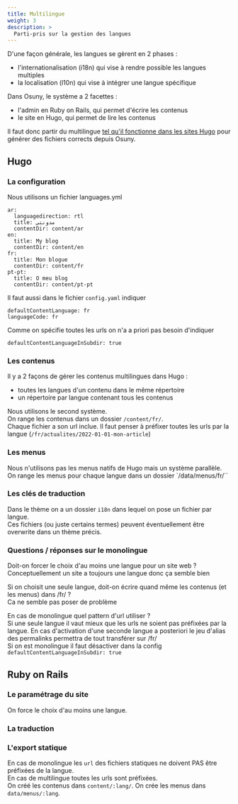 ```yaml
---
title: Multilingue
weight: 3
description: >
  Parti-pris sur la gestion des langues
---
```


D'une façon générale, les langues se gèrent en 2 phases :
- l'internationalisation (i18n) qui vise à rendre possible les langues multiples
- la localisation (l10n) qui vise à intégrer une langue spécifique

Dans Osuny, le système a 2 facettes :
- l'admin en Ruby on Rails, qui permet d'écrire les contenus
- le site en Hugo, qui permet de lire les contenus

Il faut donc partir du multilingue [tel qu'il fonctionne dans les sites Hugo](https://gohugo.io/content-management/multilingual/) pour générer des fichiers corrects depuis Osuny.

## Hugo

### La configuration

Nous utilisons un fichier languages.yml
```
ar:
  languagedirection: rtl
  title: مدونتي
  contentDir: content/ar
en:
  title: My blog
  contentDir: content/en
fr:
  title: Mon blogue
  contentDir: content/fr
pt-pt:
  title: O meu blog
  contentDir: content/pt-pt
```

Il faut aussi dans le fichier `config.yaml` indiquer
```
defaultContentLanguage: fr
languageCode: fr
```

Comme on spécifie toutes les urls on n'a a priori pas besoin d'indiquer
```
defaultContentLanguageInSubdir: true
```

### Les contenus

Il y a 2 façons de gérer les contenus multilingues dans Hugo :
- toutes les langues d'un contenu dans le même répertoire
- un répertoire par langue contenant tous les contenus

Nous utilisons le second système.  
On range les contenus dans un dossier `/content/fr/`.  
Chaque fichier a son url inclue. Il faut penser à préfixer toutes les urls par la langue (`/fr/actualites/2022-01-01-mon-article`)

### Les menus

Nous n'utilisons pas les menus natifs de Hugo mais un système parallèle.  
On range les menus pour chaque langue dans un dossier `/data/menus/fr/``

### Les clés de traduction

Dans le thème on a un dossier `i18n` dans lequel on pose un fichier par langue.  
Ces fichiers (ou juste certains termes) peuvent éventuellement être overwrite dans un thème précis.  

### Questions / réponses sur le monolingue

Doit-on forcer le choix d'au moins une langue pour un site web ?  
Conceptuellement un site a toujours une langue donc ça semble bien  

Si on choisit une seule langue, doit-on écrire quand même les contenus (et les menus) dans /fr/ ?  
Ca ne semble pas poser de problème  

En cas de monolingue quel pattern d'url utiliser ?  
Si une seule langue il vaut mieux que les urls ne soient pas préfixées par la langue.
En cas d'activation d'une seconde langue a posteriori le jeu d'alias des permalinks permettra de tout transférer sur /fr/  
Si on est monolingue il faut désactiver dans la config `defaultContentLanguageInSubdir: true`

## Ruby on Rails

### Le paramétrage du site

On force le choix d'au moins une langue.

### La traduction

### L'export statique

En cas de monolingue les `url` des fichiers statiques ne doivent PAS être préfixées de la langue.  
En cas de multilingue toutes les urls sont préfixées.  
On créé les contenus dans `content/:lang/`.
On crée les menus dans `data/menus/:lang`.  
